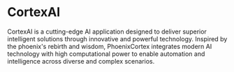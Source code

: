 # CortexAI
 CortexAI is a cutting-edge AI application designed to deliver superior intelligent solutions through innovative and powerful technology. Inspired by the phoenix's rebirth and wisdom, PhoenixCortex integrates modern AI technology with high computational power to enable automation and intelligence across diverse and complex scenarios.
